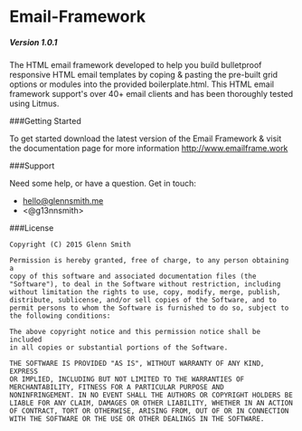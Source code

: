 # Email-Framework
##### Version 1.0.1

The HTML email framework developed to help you build bulletproof responsive HTML email templates by coping & pasting the pre-built grid options or modules into the provided boilerplate.html. This HTML email framework support's over 40+ email clients and has been thoroughly tested using Litmus. 

###Getting Started

To get started download the latest version of the Email Framework & visit the documentation page for more information http://www.emailframe.work

###Support

Need some help, or have a question.  Get in touch:

* <hello@glennsmith.me>
* <@g13nnsmith>

###License

```
Copyright (C) 2015 Glenn Smith

Permission is hereby granted, free of charge, to any person obtaining a
copy of this software and associated documentation files (the
"Software"), to deal in the Software without restriction, including
without limitation the rights to use, copy, modify, merge, publish,
distribute, sublicense, and/or sell copies of the Software, and to
permit persons to whom the Software is furnished to do so, subject to
the following conditions:

The above copyright notice and this permission notice shall be included
in all copies or substantial portions of the Software.

THE SOFTWARE IS PROVIDED "AS IS", WITHOUT WARRANTY OF ANY KIND, EXPRESS
OR IMPLIED, INCLUDING BUT NOT LIMITED TO THE WARRANTIES OF
MERCHANTABILITY, FITNESS FOR A PARTICULAR PURPOSE AND
NONINFRINGEMENT. IN NO EVENT SHALL THE AUTHORS OR COPYRIGHT HOLDERS BE
LIABLE FOR ANY CLAIM, DAMAGES OR OTHER LIABILITY, WHETHER IN AN ACTION
OF CONTRACT, TORT OR OTHERWISE, ARISING FROM, OUT OF OR IN CONNECTION
WITH THE SOFTWARE OR THE USE OR OTHER DEALINGS IN THE SOFTWARE.
```


